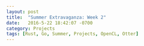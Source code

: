 ```yaml
---
layout: post
title:  "Summer Extravaganza: Week 2"
date:   2016-5-22 18:42:07 -0700
category: Projects
tags: [Rust, Go, Summer, Projects, OpenCL, Otter]
---
```

